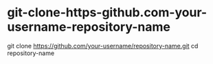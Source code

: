 # git-clone-https-github.com-your-username-repository-name
git clone https://github.com/your-username/repository-name.git
cd repository-name
